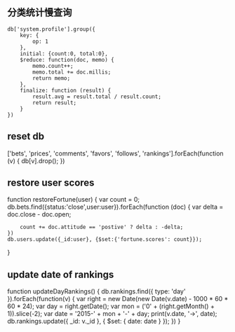 ## 分类统计慢查询
```
db['system.profile'].group({
    key: {
        op: 1
    },
    initial: {count:0, total:0},
    $reduce: function(doc, memo) {
        memo.count++;
        memo.total += doc.millis;
        return memo;
    },
    finalize: function (result) {
        result.avg = result.total / result.count;
        return result;
    }
})
```

## reset db
['bets', 'prices', 'comments', 'favors', 'follows', 'rankings'].forEach(function (v) {
    db[v].drop();
})

## restore user scores
function restoreFortune(user) {
    var count = 0;
    db.bets.find({status:'close',user:user}).forEach(function (doc) {
        var delta = doc.close - doc.open;

        count += doc.attitude == 'postive' ? delta : -delta;
    })
    db.users.update({_id:user}, {$set:{'fortune.scores': count}});
}

## update date of rankings
function updateDayRankings() {
    db.rankings.find({
        type: 'day'
    }).forEach(function(v) {
        var right = new Date(new Date(v.date) - 1000 * 60 * 60 * 24);
        var day = right.getDate();
        var mon = ('0' + (right.getMonth() + 1)).slice(-2);
        var date = '2015-' + mon + '-' + day;
        print(v.date, '->', date);
        db.rankings.update({
            _id: v._id
        }, {
            $set: {
                date: date
            }
        });
    })
}
